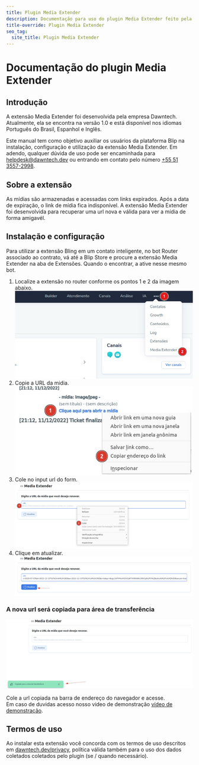 ```yaml
---
title: Plugin Media Extender
description: Documentação para uso do plugin Media Extender feito pela Dawntech Inc. para a plataforma Take Blip
title-override: Plugin Media Extender
seo_tag:
  site_title: Plugin Media Extender
---
```


# Documentação do plugin Media Extender
## Introdução

A extensão Media Extender foi desenvolvida pela empresa Dawntech. Atualmente, ela se encontra na versão 1.0 e está
disponível nos idiomas Português do Brasil, Espanhol e Inglês.

Este manual tem como objetivo auxiliar os usuários da plataforma Blip na instalação, configuração e utilização da extensão Media Extender. Em adendo, qualquer dúvida de uso pode ser encaminhada para [helpdesk@dawntech.dev](mailto:helpdesk@dawntech.dev) ou entrando em contato pelo número [+55 51 3557-2998](https://wa.me/555135572998).


## Sobre a extensão

As mídias são armazenadas e acessadas com links expirados. Após a data de expiração, o link de mídia fica indisponível. A extensão Media Extender foi desenvolvida para recuperar uma url nova e válida para ver a mídia de forma amigavél.

## Instalação e configuração
Para utilizar a extensão Bling em um contato inteligente, no bot Router associado ao contrato, vá até a Blip Store e procure a extensão Media Extender na aba de Extensões. Quando o encontrar, a ative nesse mesmo bot.

1. Localize a extensão no router conforme os pontos 1 e 2 da imagem abaixo.  ![Start](./images/mediaextender/media-extender1.jpeg)
2. Copie a URL da midia.  ![UrlCopy](./images/mediaextender/media-extender2.jpeg)
3. Cole no input url do form.  ![UrlPaste](./images/mediaextender/media-extender3.jpeg)
4. Clique em atualizar.  ![UrlMsg](./images/mediaextender/media-extender4.jpeg)

### A nova url será copiada para área de transferência
![UrlMsgCopy](./images/mediaextender/media-extender5.jpeg)

Cole a url copiada na barra de endereço do navegador e acesse.  
Em caso de duvidas acesso nosso video de demonstração [vídeo de demonstração](https://www.youtube.com/watch?v=sMDrECb6TUI).

## Termos de uso

Ao instalar esta extensão você concorda com os termos de uso descritos em [dawntech.dev/privacy](https://dawntech.dev/privacy/pt), política válida também para o uso dos dados coletados coletados pelo plugin (se / quando necessário).
